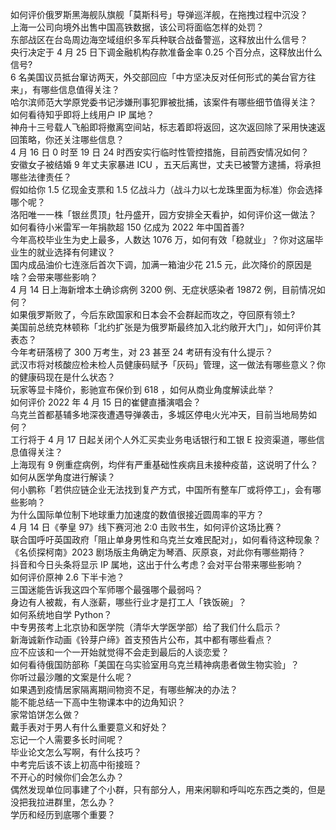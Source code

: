 如何评价俄罗斯黑海舰队旗舰「莫斯科号」导弹巡洋舰，在拖拽过程中沉没？  
上海一公司向境外出售中国高铁数据，该公司将面临怎样的处罚？  
东部战区在台岛周边海空域组织多军兵种联合战备警巡，这释放出什么信号？  
央行决定于 4 月 25 日下调金融机构存款准备金率 0.25 个百分点，这释放出什么信号?  
6 名美国议员抵台窜访两天，外交部回应「中方坚决反对任何形式的美台官方往来」，有哪些信息值得关注？  
哈尔滨师范大学原党委书记涉嫌刑事犯罪被批捕，该案件有哪些细节值得关注？  
如何看待知乎即将上线用户 IP 属地？  
神舟十三号载人飞船即将撤离空间站，标志着即将返回，这次返回除了采用快速返回策略，你还关注哪些信息？  
4 月 16 日 0 时至 19 日 24 时西安实行临时性管控措施，目前西安情况如何？  
安徽女子被结婚 9 年丈夫家暴进 ICU ，五天后离世，丈夫已被警方逮捕，将承担哪些法律责任？  
假如给你 1.5 亿现金支票和 1.5 亿战斗力（战斗力以七龙珠里面为标准）你会选择哪个呢？  
洛阳唯一一株「银丝贯顶」牡丹盛开，园方安排全天看护，如何评价这一做法？  
如何看待小米雷军一年捐款超 150 亿成为 2022 年中国首善?  
今年高校毕业生为史上最多，人数达 1076 万，如何有效「稳就业」？你对这届毕业生的就业选择有何建议？  
国内成品油价七连涨后首次下调，加满一箱油少花 21.5 元，此次降价的原因是啥？会带来哪些影响？  
4 月 14 日上海新增本土确诊病例 3200 例、无症状感染者 19872 例，目前情况如何？  
如果俄罗斯败了，今后东欧国家和日本会不会群起而攻之，夺回原有领土?  
美国前总统克林顿称「北约扩张是为俄罗斯最终加入北约敞开大门」，如何评价其表态？  
今年考研落榜了 300 万考生，对 23 甚至 24 考研有没有什么提示？  
武汉市将对核酸应检未检人员健康码赋予「灰码」管理，这一做法有哪些意义？你的健康码现在是什么状态？  
玩家等显卡降价，影驰宣布保价到 618 ，如何从商业角度解读此举？  
如何评价 2022 年 4 月 15 日的崔健直播演唱会？  
乌克兰首都基辅多地深夜遭遇导弹袭击，多城区停电火光冲天，目前当地局势如何？  
工行将于 4 月 17 日起关闭个人外汇买卖业务电话银行和工银 E 投资渠道，哪些信息值得关注？  
上海现有 9 例重症病例，均伴有严重基础性疾病且未接种疫苗，这说明了什么？如何从医学角度进行解读？  
何小鹏称「若供应链企业无法找到复产方式，中国所有整车厂或将停工」，会有哪些影响？  
为什么国际单位制下地球重力加速度的数值很接近圆周率的平方？  
4 月 14 日《拳皇 97》线下赛河池 2:0 击败书生，如何评价这场比赛？  
联合国呼吁英国政府「阻止单身男性和乌克兰女难民配对」，如何看待这种现象？  
《名侦探柯南》2023 剧场版主角确定为琴酒、灰原哀，对此你有哪些期待？  
抖音和今日头条将显示 IP 属地，这出于什么考虑？会对平台带来哪些影响？  
如何评价原神 2.6 下半卡池？  
三国迷能告诉我这四个军师哪个最强哪个最弱吗？  
身边有人被裁，有人涨薪，哪些行业才是打工人「铁饭碗」？  
如何系统地自学 Python？  
中专男孩考上北京协和医学院（清华大学医学部）给了我们什么启示？  
新海诚新作动画《铃芽户缔》首支预告片公布，其中都有哪些看点？  
应不应该和一个一开始就觉得不会走到最后的人谈恋爱？  
如何看待俄国防部称「美国在乌实验室用乌克兰精神病患者做生物实验」？  
你听过最沙雕的文案是什么呢？  
如果遇到疫情居家隔离期间物资不足，有哪些解决的办法？  
能不能总结一下高中生物课本中的边角知识？  
家常馅饼怎么做？  
戴手表对于男人有什么重要意义和好处？  
忘记一个人需要多长时间呢？  
毕业论文怎么写啊，有什么技巧？  
中考完后该不该上初高中衔接班？  
不开心的时候你们会怎么办？  
偶然发现单位同事建了个小群，只有部分人，用来闲聊和呼叫吃东西之类的，但是没把我拉进群里，怎么办？  
学历和经历到底哪个重要？  
